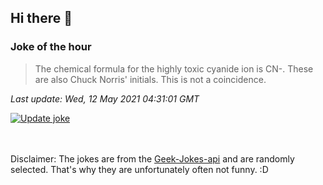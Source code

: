 ## Hi there 👋

### Joke of the hour
<!-- joke -->
>The chemical formula for the highly toxic cyanide ion is CN-. These are also Chuck Norris' initials. This is not a coincidence.
<!-- /joke -->

*Last update: Wed, 12 May 2021 04:31:01 GMT*

[![Update joke](https://github.com/nclskfm/nclskfm/actions/workflows/joke.yml/badge.svg)](https://github.com/nclskfm/nclskfm/actions/workflows/joke.yml)

<br><br>
Disclaimer: The jokes are from the [Geek-Jokes-api](https://github.com/sameerkumar18/geek-joke-api) and are randomly selected. That's why they are unfortunately often not funny. :D
